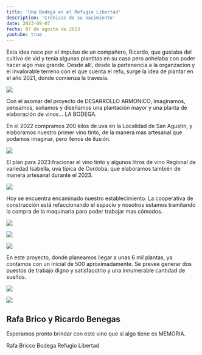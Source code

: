 ```yaml
---
title: 'Una Bodega en el Refugio Libertad'
description: 'Crónicas de su nacimiento'
date: 2023-08-07
fecha: 07 de agosto de 2023
youtube: true
---
```


Esta idea nace por el impulso de un compañero, Ricardo, que gustaba del cultivo de vid y tenía algunas plantitas en su casa pero anhelaba con poder hacer algo mas grande. Desde allí, desde la pertenencia a la organzacion y el invalorable terreno con el que cuenta el refu, surge la idea de plantar en el año 2021, donde comienza la travesía.

![](https://hackmd.io/_uploads/BJUwL6qih.jpg)

Con el asomar del proyecto de DESARROLLO ARMONICO, imaginamos, pensamos, soñamos y diseñamos una plantación mayor y una planta de elaboración de vinos… LA BODEGA.

En el 2022 compramos  200 kilos de uva en la Localidad de San Agustin, y elaboramos nuestro primer vino tinto, de la manera mas artesanal que podamos imaginar, pero llenos de ilusión.

![](https://hackmd.io/_uploads/SkKJLa5s2.jpg)

El plan para 2023:fracionar el vino tinto y algunos litros de vino Regional de variedad Isabella, uva típica de Cordoba, que elaboramos también de manera artesanal durante el 2023.

![](https://hackmd.io/_uploads/Sk_t5A5i3.jpg)

Hoy se encuentra encaminado nuestro establecimiento. La cooperativa de construcción está refaccionando el espacio y nosotros  estamos tramitando la compra de la maquinaria para poder trabajar mas cómodos.

![](https://hackmd.io/_uploads/SkfPXa5s3.jpg)

![](https://hackmd.io/_uploads/BkL34Rco3.jpg)

![](https://hackmd.io/_uploads/B14gUAqi3.jpg)

En este proyecto, donde planeamos llegar a unas 6 mil plantas, ya contamos con un inicial de 500 aproximadamente. Se prevee generar  dos puestos de trabajo digno y satisfacotrio y una innumerable cantidad de sueños.

![](https://hackmd.io/_uploads/B1QKq05j2.png)

![](https://hackmd.io/_uploads/HkKuQacoh.jpg)

## Rafa Brico y Ricardo Benegas

Esperamos pronto brindar con este vino que si algo tiene es MEMORIA.

Rafa Bricco
Bodega Refugio Libertad
